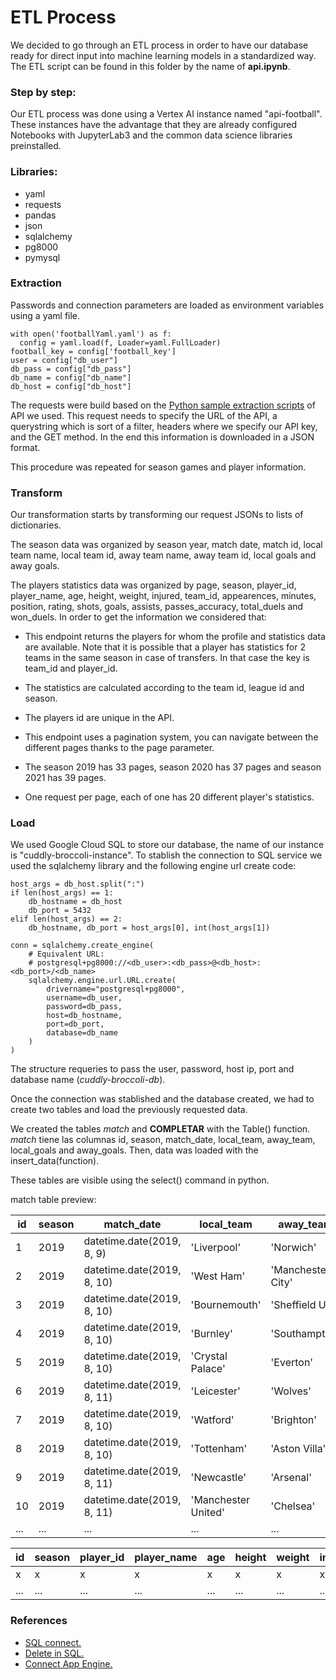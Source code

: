 # ETL Process

We decided to go through an ETL process in order to have our database ready for direct input into machine learning models in a standardized way. The ETL script can be found in this folder by the name of **api.ipynb**.

### Step by step:

Our ETL process was done using a Vertex AI instance named "api-football". These instances have the advantage that they are already configured Notebooks with JupyterLab3 and the common data science libraries preinstalled. 

### Libraries: 

* yaml
* requests
* pandas
* json
* sqlalchemy
* pg8000
* pymysql

### Extraction

Passwords and connection parameters are loaded as environment variables using a yaml file.

```
with open('footballYaml.yaml') as f:
  config = yaml.load(f, Loader=yaml.FullLoader)
football_key = config['football_key']
user = config["db_user"]
db_pass = config["db_pass"]
db_name = config["db_name"]
db_host = config["db_host"]
```

The requests were build based on the [Python sample extraction scripts](https://www.api-football.com//documentation-v3#section/Sample-Scripts/Python) of API we used. This request needs to specify the URL of the API, a querystring which is sort of a filter, headers where we specify our API key, and the GET method. In the end this information is downloaded in a JSON format.

This procedure was repeated for season games and player information.


### Transform

Our transformation starts by transforming our request JSONs to lists of dictionaries. 

The season data was organized by season year, match date, match id, local team name, local team id, away team name, away team id, local goals and away goals. 

The players statistics data was organized by page, season, player_id, player_name, age, height, weight, injured, team_id, appearences, minutes, position, rating, shots, goals, assists, passes_accuracy, total_duels and won_duels. In order to get the information we considered that:

- This endpoint returns the players for whom the profile and statistics data are available. Note that it is possible that a player has statistics for 2 teams in the same season in case of transfers. In that case the key is team_id and player_id.
 
- The statistics are calculated according to the team id, league id and season.

- The players id are unique in the API.

- This endpoint uses a pagination system, you can navigate between the different pages thanks to the page parameter.

- The season 2019 has 33 pages, season 2020 has 37 pages and season 2021 has 39 pages.

- One request per page, each of one has 20 different player's statistics.

### Load

We used Google Cloud SQL to store our database, the name of our instance is "cuddly-broccoli-instance". To stablish the connection to SQL service we used the sqlalchemy library and the following engine url create code: 

```
host_args = db_host.split(":")
if len(host_args) == 1:
    db_hostname = db_host
    db_port = 5432
elif len(host_args) == 2:
    db_hostname, db_port = host_args[0], int(host_args[1])

conn = sqlalchemy.create_engine(
    # Equivalent URL:
    # postgresql+pg8000://<db_user>:<db_pass>@<db_host>:<db_port>/<db_name>
    sqlalchemy.engine.url.URL.create(
        drivername="postgresql+pg8000",
        username=db_user,  
        password=db_pass,  
        host=db_hostname,  
        port=db_port,  
        database=db_name  
    )
)
```

The structure requeries to pass the user, password, host ip, port and database name (*cuddly-broccoli-db*). 

Once the connection was stablished and the database created, we had to create two tables and load the previously requested data.

We created the tables *match* and **COMPLETAR** with the Table() function. *match* tiene las columnas id, season, match_date, local_team, away_team, local_goals and away_goals. Then, data was loaded with the insert_data(function). 

These tables are visible using the select() command in python. 

match table preview:

| id | season | match_date | local_team | away_team | local_goals | away_goals |
| --- | --- | --- | --- | --- | --- | --- |
| 1 | 2019 | datetime.date(2019, 8, 9) | 'Liverpool' | 'Norwich' | 4 | 1 |
| 2 | 2019 | datetime.date(2019, 8, 10) | 'West Ham' | 'Manchester City' | 0 | 5 |
| 3 | 2019 | datetime.date(2019, 8, 10) | 'Bournemouth' | 'Sheffield Utd' | 1 | 1 |
| 4 | 2019 | datetime.date(2019, 8, 10) | 'Burnley' | 'Southampton' | 3 | 0 |
| 5 | 2019 | datetime.date(2019, 8, 10) | 'Crystal Palace' | 'Everton' | 0 | 0 |
| 6 | 2019 | datetime.date(2019, 8, 11) | 'Leicester' | 'Wolves' | 0 | 0 |
| 7 | 2019 | datetime.date(2019, 8, 10) | 'Watford' | 'Brighton' | 0 | 3 |
| 8 | 2019 | datetime.date(2019, 8, 10) | 'Tottenham' | 'Aston Villa' | 3 | 1 |
| 9 | 2019 | datetime.date(2019, 8, 11) | 'Newcastle' | 'Arsenal' | 0 | 1 |
| 10 | 2019 | datetime.date(2019, 8, 11) | 'Manchester United' | 'Chelsea' | 4 | 0 |
| ... | ... | ... | ... | ... | ... | ... |




| id | season | player_id | player_name | age | height | weight | injured | team_id | minutes | position | rating | shots | goals | assist | total_duels | won_duels |
| --- | --- | --- | --- | --- | --- | --- | --- | --- | --- | --- | --- | --- | --- | --- | --- | --- |
| x | x | x | x | x | x | x | x | x | x | x | x | x | x | x | x | x |
| ... | ... | ... | ... | ... | ... | ... | ... | ... | ... | ... | ... | ... | ... | ... | ... | ... |


### References
- [SQL connect.](https://cloud.google.com/sdk/gcloud/reference/sql/connect)
- [Delete in SQL.](https://docs.sqlalchemy.org/en/14/core/tutorial.html#deletes)
- [Connect App Engine.](https://cloud.google.com/sql/docs/postgres/connect-app-engine-standard#private-ip_1)
